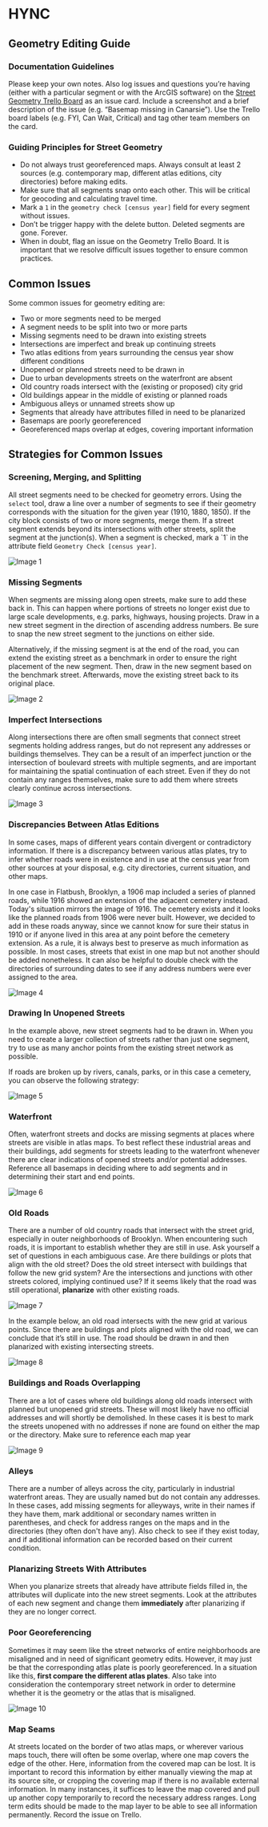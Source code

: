 # HYNC

## Geometry Editing Guide

### Documentation Guidelines
Please keep your own notes. Also log issues and questions you’re having (either
with a particular segment or with the ArcGIS software) on the [Street Geometry
Trello Board](https://trello.com/b/sqVDLXwu/street-geometries) as an issue card.
Include a screenshot and a brief description of the issue (e.g. “Basemap missing
in Canarsie”). Use the Trello board labels (e.g. FYI, Can Wait, Critical) and
tag other team members on the card.

### Guiding Principles for Street Geometry
* Do not always trust georeferenced maps. Always consult at least 2 sources
(e.g. contemporary map, different atlas editions, city directories) before
making edits.
* Make sure that all segments snap onto each other. This will be critical for
geocoding and calculating travel time.
* Mark a `1` in the `geometry check [census year]` field for every segment
without issues.
* Don’t be trigger happy with the delete button. Deleted segments are gone.
Forever.
* When in doubt, flag an issue on the Geometry Trello Board. It is important
that we resolve difficult issues together to ensure common practices.

## Common Issues

Some common issues for geometry editing are:

* Two or more segments need to be merged
* A segment needs to be split into two or more parts
* Missing segments need to be drawn into existing streets
* Intersections are imperfect and break up continuing streets
* Two atlas editions from years surrounding the census year show different
conditions
* Unopened or planned streets need to be drawn in
* Due to urban developments streets on the waterfront are absent
* Old country roads intersect with the (existing or proposed) city grid
* Old buildings appear in the middle of existing or planned roads
* Ambiguous alleys or unnamed streets show up
* Segments that already have attributes filled in need to be planarized
* Basemaps are poorly georeferenced
* Georeferenced maps overlap at edges, covering important information

## Strategies for Common Issues

### Screening, Merging, and Splitting

All street segments need to be checked for geometry errors. Using the `select`
tool, draw a line over a number of segments to see if their geometry corresponds
with the situation for the given year (1910, 1880, 1850). If the city block
consists of two or more segments, merge them. If a street segment extends beyond
its intersections with other streets, split the segment at the junction(s). When
a segment is checked, mark a \`1\` in the attribute field `Geometry Check
[census year]`.

![Image 1](https://github.com/CenterForSpatialResearch/hnyc_documentation/blob/master/geometry_editing/images/selection_merge.png)

### Missing Segments

When segments are missing along open streets, make sure to add these back in.
This can happen where portions of streets no longer exist due to large scale
developments, e.g. parks, highways, housing projects. Draw in a new street
segment in the direction of ascending address numbers. Be sure to snap the new
street segment to the junctions on either side.

Alternatively, if the missing segment is at the end of the road, you can extend
the existing street as a benchmark in order to ensure the right placement of the
new segment. Then, draw in the new segment based on the benchmark street.
Afterwards, move the existing street back to its original place.

![Image 2](https://github.com/CenterForSpatialResearch/hnyc_documentation/blob/master/geometry_editing/images/missing_segment.png)

### Imperfect Intersections

Along intersections there are often small segments that connect street segments
holding address ranges, but do not represent any addresses or buildings
themselves. They can be a result of an imperfect junction or the intersection of
boulevard streets with multiple segments, and are important for maintaining the
spatial continuation of each street. Even if they do not contain any ranges
themselves, make sure to add them where streets clearly continue across
intersections.

![Image 3](https://github.com/CenterForSpatialResearch/hnyc_documentation/blob/master/geometry_editing/images/junctions.png)

### Discrepancies Between Atlas Editions

In some cases, maps of different years contain divergent or contradictory
information. If there is a discrepancy between various atlas plates, try to
infer whether roads were in existence and in use at the census year from other
sources at your disposal, e.g. city directories, current situation, and other
maps.

In one case in Flatbush, Brooklyn, a 1906 map included a series of planned
roads, while 1916 showed an extension of the adjacent cemetery instead. Today's
situation mirrors the image of 1916. The cemetery exists and it looks like the
planned roads from 1906 were never built. However, we decided to add in these
roads anyway, since we cannot know for sure their status in 1910 or if anyone
lived in this area at any point before the cemetery extension. As a rule, it is
always best to preserve as much information as possible. In most cases, streets
that exist in one map but not another should be added nonetheless. It can also
be helpful to double check with the directories of surrounding dates to see if
any address numbers were ever assigned to the area.

![Image 4](https://github.com/CenterForSpatialResearch/hnyc_documentation/blob/master/geometry_editing/images/discrepancy.png)

### Drawing In Unopened Streets

In the example above, new street segments had to be drawn in. When you need to
create a larger collection of streets rather than just one segment, try to use
as many anchor points from the existing street network as possible.

If roads are broken up by rivers, canals, parks, or in this case a cemetery, you
can observe the following strategy:

![Image 5](https://github.com/CenterForSpatialResearch/hnyc_documentation/blob/master/geometry_editing/images/1906_1916_holy_cross.png)

### Waterfront

Often, waterfront streets and docks are missing segments at places where streets
are visible in atlas maps. To best reflect these industrial areas and their
buildings, add segments for streets leading to the waterfront whenever there are
clear indications of opened streets and/or potential addresses. Reference all
basemaps in deciding where to add segments and in determining their start and
end points.

![Image 6](https://github.com/CenterForSpatialResearch/hnyc_documentation/blob/master/geometry_editing/images/waterfront.png)

### Old Roads

There are a number of old country roads that intersect with the street grid,
especially in outer neighborhoods of Brooklyn. When encountering such roads, it
is important to establish whether they are still in use. Ask yourself a set of
questions in each ambiguous case. Are there buildings or plots that align with
the old street? Does the old street intersect with buildings that follow the new
grid system? Are the intersections and junctions with other streets colored,
implying continued use? If it seems likely that the road was still operational,
**planarize** with other existing roads.

![Image 7](https://github.com/CenterForSpatialResearch/hnyc_documentation/blob/master/geometry_editing/images/old_road.png)

In the example below, an old road intersects with the new grid at various
points. Since there are buildings and plots aligned with the old road, we can
conclude that it’s still in use. The road should be drawn in and then planarized
with existing intersecting streets.

![Image 8](https://github.com/CenterForSpatialResearch/hnyc_documentation/blob/master/geometry_editing/images/old_road_planarize.png)

### Buildings and Roads Overlapping

There are a lot of cases where old buildings along old roads intersect with
planned but unopened grid streets. These will most likely have no official
addresses and will shortly be demolished. In these cases it is best to mark the
streets unopened with no addresses if none are found on either the map or the
directory. Make sure to reference each map year

![Image 9](https://github.com/CenterForSpatialResearch/hnyc_documentation/blob/master/geometry_editing/images/building_on_road.png)

### Alleys

There are a number of alleys across the city, particularly in industrial
waterfront areas. They are usually named but do not contain any addresses. In
these cases, add missing segments for alleyways, write in their names if they
have them, mark additional or secondary names written in parentheses, and check
for address ranges on the maps and in the directories (they often don't have
any). Also check to see if they exist today, and if additional information can
be recorded based on their current condition.

### Planarizing Streets With Attributes

When you planarize streets that already have attribute fields filled in, the
attributes will duplicate into the new street segments. Look at the attributes
of each new segment and change them **immediately** after planarizing if
they are no longer correct.

### Poor Georeferencing

Sometimes it may seem like the street networks of entire neighborhoods are
misaligned and in need of significant geometry edits. However, it may just be
that the corresponding atlas plate is poorly georeferenced. In a situation like
this, **first compare the different atlas plates**. Also take into
consideration the contemporary street network in order to determine whether it
is the geometry or the atlas that is misaligned.

![Image 10](https://github.com/CenterForSpatialResearch/hnyc_documentation/blob/master/geometry_editing/images/georeferencing.png)

### Map Seams

At streets located on the border of two atlas maps, or wherever various maps
touch, there will often be some overlap, where one map covers the edge of the
other. Here, information from the covered map can be lost. It is important to
record this information by either manually viewing the map at its source site,
or cropping the covering map if there is no available external information. In
many instances, it suffices to leave the map covered and pull up another copy
temporarily to record the necessary address ranges. Long term edits should be
made to the map layer to be able to see all information permanently. Record the
issue on Trello.
